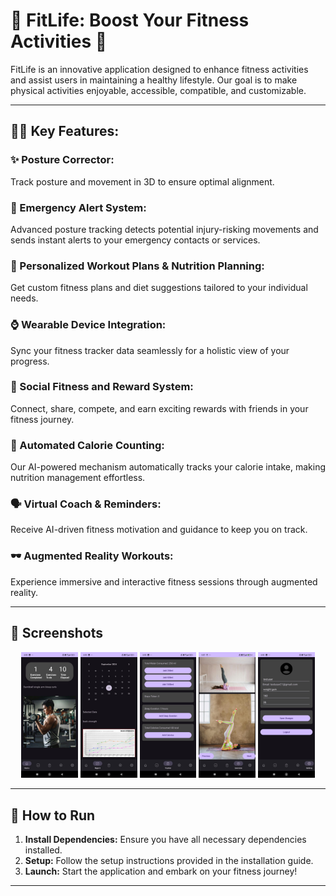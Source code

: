 # 🌟 FitLife: Boost Your Fitness Activities 🌟

FitLife is an innovative application designed to enhance fitness activities and assist users in maintaining a healthy lifestyle. Our goal is to make physical activities enjoyable, accessible, compatible, and customizable.

---

## 🏋️‍♀️ Key Features:

### ✨ Posture Corrector:
Track posture and movement in 3D to ensure optimal alignment.

### 🚨 Emergency Alert System:
Advanced posture tracking detects potential injury-risking movements and sends instant alerts to your emergency contacts or services.

### 🍏 Personalized Workout Plans & Nutrition Planning:
Get custom fitness plans and diet suggestions tailored to your individual needs.

### ⌚ Wearable Device Integration:
Sync your fitness tracker data seamlessly for a holistic view of your progress.

### 🥇 Social Fitness and Reward System:
Connect, share, compete, and earn exciting rewards with friends in your fitness journey.

### 🔢 Automated Calorie Counting:
Our AI-powered mechanism automatically tracks your calorie intake, making nutrition management effortless.

### 🗣️ Virtual Coach & Reminders:
Receive AI-driven fitness motivation and guidance to keep you on track.

### 🕶️ Augmented Reality Workouts:
Experience immersive and interactive fitness sessions through augmented reality.

---

## 📸 Screenshots

<div align="center">
  <img src="Screenshots  /ss1.jpg" width="18%" />
  <img src="Screenshots  /ss2.jpg" width="18%" />
  <img src="Screenshots  /ss3.jpg" width="18%" />
  <img src="Screenshots  /ss4.jpg" width="18%" />
  <img src="Screenshots  /ss5.jpg" width="18%" />
</div>

---

## 🚀 How to Run

1. **Install Dependencies:** Ensure you have all necessary dependencies installed.
2. **Setup:** Follow the setup instructions provided in the installation guide.
3. **Launch:** Start the application and embark on your fitness journey!

---

